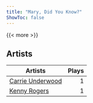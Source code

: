 ```yaml
---
title: "Mary, Did You Know?"
ShowToc: false
---
```


{{< more >}}

## Artists
Artists | Plays 
----- | -----: 
[Carrie Underwood](/artists/carrie-underwood-89416) | 1
[Kenny Rogers](/artists/kenny-rogers-4261) | 1

